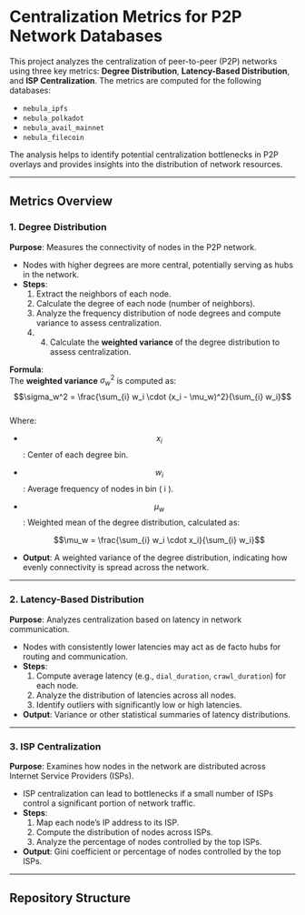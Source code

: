 # Centralization Metrics for P2P Network Databases

This project analyzes the centralization of peer-to-peer (P2P) networks using three key metrics: **Degree Distribution**, **Latency-Based Distribution**, and **ISP Centralization**. The metrics are computed for the following databases:
- `nebula_ipfs`
- `nebula_polkadot`
- `nebula_avail_mainnet`
- `nebula_filecoin`

The analysis helps to identify potential centralization bottlenecks in P2P overlays and provides insights into the distribution of network resources.

---

## Metrics Overview

### 1. **Degree Distribution**
**Purpose**: Measures the connectivity of nodes in the P2P network.  
- Nodes with higher degrees are more central, potentially serving as hubs in the network.  
- **Steps**:
  1. Extract the neighbors of each node.
  2. Calculate the degree of each node (number of neighbors).
  3. Analyze the frequency distribution of node degrees and compute variance to assess centralization.
  4. 4. Calculate the **weighted variance** of the degree distribution to assess centralization.

**Formula**:  
The **weighted variance** $\sigma_w^2$ is computed as:  
$$\sigma_w^2 = \frac{\sum_{i} w_i \cdot (x_i - \mu_w)^2}{\sum_{i} w_i}$$  
Where:
- $$x_i$$: Center of each degree bin.
- $$w_i$$: Average frequency of nodes in bin \( i \).
- $$\mu_w$$: Weighted mean of the degree distribution, calculated as:
  
  $$\mu_w = \frac{\sum_{i} w_i \cdot x_i}{\sum_{i} w_i}$$
    
- **Output**: A weighted variance of the degree distribution, indicating how evenly connectivity is spread across the network.

---

### 2. **Latency-Based Distribution**
**Purpose**: Analyzes centralization based on latency in network communication.  
- Nodes with consistently lower latencies may act as de facto hubs for routing and communication.  
- **Steps**:
  1. Compute average latency (e.g., `dial_duration`, `crawl_duration`) for each node.
  2. Analyze the distribution of latencies across all nodes.
  3. Identify outliers with significantly low or high latencies.  
- **Output**: Variance or other statistical summaries of latency distributions.

---

### 3. **ISP Centralization**
**Purpose**: Examines how nodes in the network are distributed across Internet Service Providers (ISPs).  
- ISP centralization can lead to bottlenecks if a small number of ISPs control a significant portion of network traffic.  
- **Steps**:
  1. Map each node’s IP address to its ISP.
  2. Compute the distribution of nodes across ISPs.
  3. Analyze the percentage of nodes controlled by the top ISPs.  
- **Output**: Gini coefficient or percentage of nodes controlled by the top ISPs.

---

## Repository Structure


